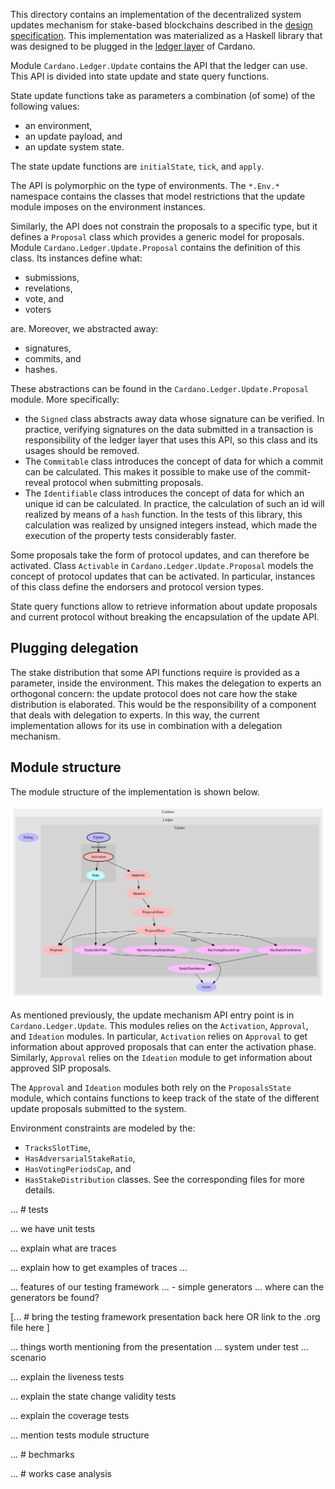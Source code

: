 This directory contains an implementation of the decentralized system updates
mechanism for stake-based blockchains described in the [design
specification](../design-spec). This implementation was materialized as a
Haskell library that was designed to be plugged in the [ledger
layer](https://github.com/input-output-hk/cardano-ledger-specs) of Cardano.

Module `Cardano.Ledger.Update` contains the API that the ledger can use. This
API is divided into state update and state query functions.

State update functions take as parameters a combination (of some) of the
following values:

- an environment,
- an update payload, and
- an update system state.

The state update functions are `initialState`, `tick`, and `apply`.

The API is polymorphic on the type of environments. The `*.Env.*` namespace
contains the classes that model restrictions that the update module imposes on
the environment instances.

Similarly, the API does not constrain the proposals to a specific type, but it
defines a `Proposal` class which provides a generic model for proposals.
Module `Cardano.Ledger.Update.Proposal` contains the definition of this
class. Its instances define what:

- submissions,
- revelations,
- vote, and
- voters

are. Moreover, we abstracted away:

- signatures,
- commits, and
- hashes.

These abstractions can be found in the `Cardano.Ledger.Update.Proposal` module.
More specifically:

- the `Signed` class abstracts away data whose signature can be verified. In
  practice, verifying signatures on the data submitted in a transaction is
  responsibility of the ledger layer that uses this API, so this class and its
  usages should be removed.
- The `Commitable` class introduces the concept of data for which a commit can
  be calculated. This makes it possible to make use of the commit-reveal
  protocol when submitting proposals.
- The `Identifiable` class introduces the concept of data for which an unique id
  can be calculated. In practice, the calculation of such an id will realized by
  means of a `hash` function. In the tests of this library, this calculation was
  realized by unsigned integers instead, which made the execution of the
  property tests considerably faster.

Some proposals take the form of protocol updates, and can therefore be
activated. Class `Activable` in `Cardano.Ledger.Update.Proposal` models the
concept of protocol updates that can be activated. In particular, instances of
this class define the endorsers and protocol version types.

State query functions allow to retrieve information about update proposals and
current protocol without breaking the encapsulation of the update API.

## Plugging delegation

The stake distribution that some API functions require is provided as a
parameter, inside the environment. This makes the delegation to experts an
orthogonal concern: the update protocol does not care how the stake distribution
is elaborated. This would be the responsibility of a component that deals with
delegation to experts. In this way, the current implementation allows for its
use in combination with a delegation mechanism.

## Module structure

The module structure of the implementation is shown below.

![Implementation module structure](images/src-intra-deps.svg)

As mentioned previously, the update mechanism API entry point is in
`Cardano.Ledger.Update`. This modules relies on the `Activation`, `Approval`,
and `Ideation` modules. In particular, `Activation` relies on `Approval` to get
information about approved proposals that can enter the activation phase.
Similarly, `Approval` relies on the `Ideation` module to get information about
approved SIP proposals.

The `Approval` and `Ideation` modules both rely on the `ProposalsState` module,
which contains functions to keep track of the state of the different update
proposals submitted to the system.

Environment constraints are modeled by the:
- `TracksSlotTime`,
- `HasAdversarialStakeRatio`,
- `HasVotingPeriodsCap`, and
- `HasStakeDistribution`
classes. See the corresponding files for more details.

... # tests

... we have unit tests

... explain what are traces

... explain how to get examples of traces ...

... features of our testing framework
... - simple generators ... where can the generators be found?

[... # bring the testing framework presentation back here OR link to the .org file here ]

... things worth mentioning from the presentation
  ... system under test
  ... scenario

... explain the liveness tests

... explain the state change validity tests

... explain the coverage tests

... mention tests module structure

... # bechmarks

... # works case analysis
